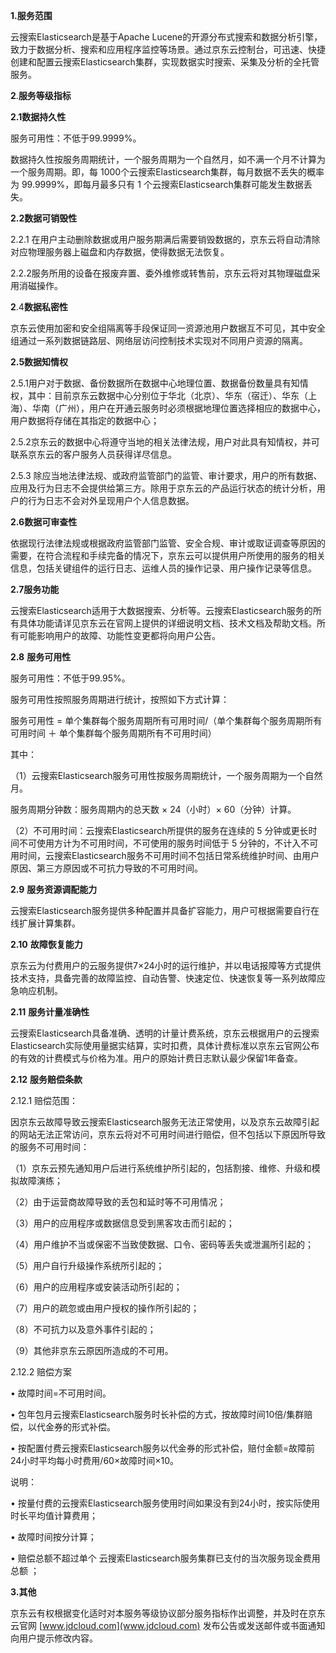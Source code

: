**1.服务范围**

云搜索Elasticsearch是基于Apache Lucene的开源分布式搜索和数据分析引擎，致力于数据分析、搜索和应用程序监控等场景。通过京东云控制台，可迅速、快捷创建和配置云搜索Elasticsearch集群，实现数据实时搜索、采集及分析的全托管服务。

 

**2**.**服务等级指标**

**2.1数据持久性**

服务可用性：不低于99.9999%。

数据持久性按服务周期统计，一个服务周期为一个自然月，如不满一个月不计算为一个服务周期。即，每 1000个云搜索Elasticsearch集群，每月数据不丢失的概率为 99.9999%，即每月最多只有 1 个云搜索Elasticsearch集群可能发生数据丢失。

**2.2数据可销毁性**

2.2.1 在用户主动删除数据或用户服务期满后需要销毁数据的，京东云将自动清除对应物理服务器上磁盘和内存数据，使得数据无法恢复。

2.2.2服务所用的设备在报废弃置、委外维修或转售前，京东云将对其物理磁盘采用消磁操作。

**2**.4**数据私密性**

京东云使用加密和安全组隔离等手段保证同一资源池用户数据互不可见，其中安全组通过一系列数据链路层、网络层访问控制技术实现对不同用户资源的隔离。

**2.5数据知情权**

2.5.1用户对于数据、备份数据所在数据中心地理位置、数据备份数量具有知情权，其中：目前京东云数据中心分别位于华北（北京）、华东（宿迁）、华东（上海）、华南（广州），用户在开通云服务时必须根据地理位置选择相应的数据中心，用户数据将存储在其指定的数据中心；

2.5.2京东云的数据中心将遵守当地的相关法律法规，用户对此具有知情权，并可联系京东云的客户服务人员获得详尽信息。

2.5.3 除应当地法律法规、或政府监管部门的监管、审计要求，用户的所有数据、应用及行为日志不会提供给第三方。除用于京东云的产品运行状态的统计分析，用户的行为日志不会对外呈现用户个人信息数据。

**2.6数据可审查性**

依据现行法律法规或根据政府监管部门监管、安全合规、审计或取证调查等原因的需要，在符合流程和手续完备的情况下，京东云可以提供用户所使用的服务的相关信息，包括关键组件的运行日志、运维人员的操作记录、用户操作记录等信息。

**2.7服务功能**

云搜索Elasticsearch适用于大数据搜索、分析等。云搜索Elasticsearch服务的所有具体功能请详见京东云在官网上提供的详细说明文档、技术文档及帮助文档。所有可能影响用户的故障、功能性变更都将向用户公告。

**2.8** **服务可用性**

服务可用性：不低于99.95%。

服务可用性按照服务周期进行统计，按照如下方式计算：

服务可用性 = 单个集群每个服务周期所有可用时间/（单个集群每个服务周期所有可用时间 ＋ 单个集群每个服务周期所有不可用时间）

其中：

（1）云搜索Elasticsearch服务可用性按服务周期统计，一个服务周期为一个自然月。

服务周期分钟数：服务周期内的总天数 × 24（小时）× 60（分钟）计算。

（2）不可用时间：云搜索Elasticsearch所提供的服务在连续的 5 分钟或更长时间不可使用方计为不可用时间，不可使用的服务时间低于 5 分钟的，不计入不可用时间，云搜索Elasticsearch服务不可用时间不包括日常系统维护时间、由用户原因、第三方原因或不可抗力导致的不可用时间。

 

**2.9** **服务资源调配能力**

云搜索Elasticsearch服务提供多种配置并具备扩容能力，用户可根据需要自行在线扩展计算集群。

**2.10** **故障恢复能力**

京东云为付费用户的云服务提供7×24小时的运行维护，并以电话报障等方式提供技术支持，具备完善的故障监控、自动告警、快速定位、快速恢复等一系列故障应急响应机制。

**2.11** **服务计量准确性**

云搜索Elasticsearch具备准确、透明的计量计费系统，京东云根据用户的云搜索Elasticsearch实际使用量据实结算，实时扣费，具体计费标准以京东云官网公布的有效的计费模式与价格为准。用户的原始计费日志默认最少保留1年备查。

**2.12** **服务赔偿条款**

2.12.1 赔偿范围：

因京东云故障导致云搜索Elasticsearch服务无法正常使用，以及京东云故障引起的网站无法正常访问，京东云将对不可用时间进行赔偿，但不包括以下原因所导致的服务不可用时间：

（1）京东云预先通知用户后进行系统维护所引起的，包括割接、维修、升级和模拟故障演练；

（2）由于运营商故障导致的丢包和延时等不可用情况；

（3）用户的应用程序或数据信息受到黑客攻击而引起的；

（4）用户维护不当或保密不当致使数据、口令、密码等丢失或泄漏所引起的；

（5）用户自行升级操作系统所引起的；

（6）用户的应用程序或安装活动所引起的；

（7）用户的疏忽或由用户授权的操作所引起的；

（8）不可抗力以及意外事件引起的；

（9）其他非京东云原因所造成的不可用。

2.12.2 赔偿方案

• 故障时间=不可用时间。

• 包年包月云搜索Elasticsearch服务时长补偿的方式，按故障时间10倍/集群赔偿，以代金券的形式补偿。

• 按配置付费云搜索Elasticsearch服务以代金券的形式补偿，赔付金额=故障前24小时平均每小时费用/60×故障时间×10。

说明：

• 按量付费的云搜索Elasticsearch服务使用时间如果没有到24小时，按实际使用时长平均值计算费用；

• 故障时间按分计算；

• 赔偿总额不超过单个 云搜索Elasticsearch服务集群已支付的当次服务现金费用总额 ；

 

**3.其他**

京东云有权根据变化适时对本服务等级协议部分服务指标作出调整，并及时在京东云官网 [www.jdcloud.com](www.jdcloud.com) 发布公告或发送邮件或书面通知向用户提示修改内容。